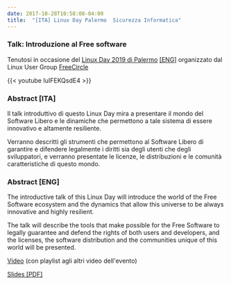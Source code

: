 ```yaml
---
date: 2017-10-28T10:58:08-04:00
title:  "[ITA] Linux Day Palermo  Sicurezza Informatica"
---
```


### Talk: Introduzione al Free software

Tenutosi in occasione del [Linux Day 2019 di Palermo](https://linuxday.thefreecircle.org/2019/it/) [[ENG]](https://linuxday.thefreecircle.org/2019/en) organizzato dal Linux User Group [FreeCircle](https://thefreecircle.org)


{{< youtube IuIFEKQsdE4 >}}

### Abstract [ITA]

Il talk introduttivo di questo Linux Day mira a presentare il mondo del Software Libero e le dinamiche che permettono a tale sistema di essere innovativo e altamente resiliente.

Verranno descritti gli strumenti che permettono al Software Libero di garantire e difendere legalmente i diritti sia degli utenti che degli sviluppatori, e verranno presentate le licenze, le distribuzioni e le comunità caratteristiche di questo mondo.


### Abstract [ENG]

The introductive talk of this Linux Day will introduce the world of the Free Software ecosystem and the dynamics that allow this universe to be always innovative and highly resilient.

The talk will describe the tools that make possible for the Free Software to legally guarantee and defend the rights of both users and developers, and the licenses, the software distribution and the communities unique of this world will be presented.



[Video](https://www.youtube.com/watch?v=IuIFEKQsdE4&list=PLSWvBz2hsqC7ogmagPW7SAclfTDymoSfn) (con playlist agli altri video dell'evento)

[Slides [PDF]](https://linuxday.thefreecircle.org/slides/2017/1_LinuxDay2017_Introduzione-al-free-software.pdf)
